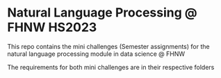 # Natural Language Processing @ FHNW HS2023
This repo contains the mini challenges (Semester assignments) for the natural language processing module in data science @ FHNW

The requirements for both mini challenges are in their respective folders

